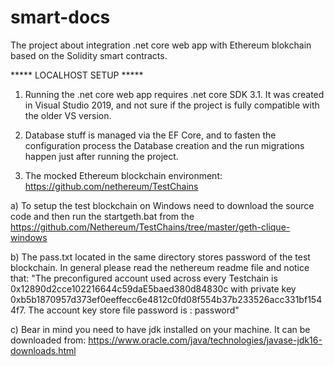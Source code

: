 # smart-docs
The project about integration .net core web app with Ethereum blokchain based on the Solidity smart contracts.

***** LOCALHOST SETUP *****
1. Running the .net core web app requires .net core SDK 3.1. It was created in Visual Studio 2019, and not sure if the project is fully compatible with the older VS version.
2. Database stuff is managed via the EF Core, and to fasten the configuration process the Database creation and the run migrations happen just after running the project.


3. The mocked Ethereum blockchain environment:
https://github.com/nethereum/TestChains

a) To setup the test blockchain on Windows need to download the source code and then run the startgeth.bat from the https://github.com/Nethereum/TestChains/tree/master/geth-clique-windows

b) The pass.txt located in the same directory stores password of the test blockchain. In general please read the nethereum readme file and notice that:
"The preconfigured account used across every Testchain is 0x12890d2cce102216644c59daE5baed380d84830c with private key 0xb5b1870957d373ef0eeffecc6e4812c0fd08f554b37b233526acc331bf1544f7.
The account key store file password is : password"

c) Bear in mind you need to have jdk installed on your machine. It can be downloaded from: https://www.oracle.com/java/technologies/javase-jdk16-downloads.html


